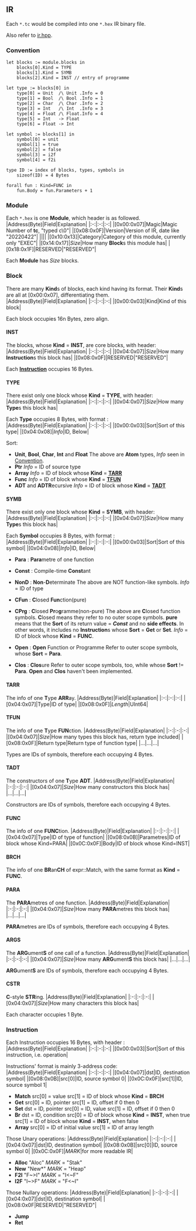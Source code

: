 ## IR
Each ```*.tc``` would be compiled into one ```*.hex``` IR binary file.

Also refer to [ir.hpp](../src/ast/ir.hpp).

### Convention
```
let blocks := module.blocks in
    blocks[0].Kind = TYPE
    blocks[1].Kind = SYMB
    blocks[2].Kind = INST // entry of programme

let type := blocks[0] in
    type[0] = Unit  /\ Unit .Info = 0
    type[1] = Bool  /\ Bool .Info = 1
    type[2] = Char  /\ Char .Info = 2
    type[3] = Int   /\ Int  .Info = 3
    type[4] = Float /\ Float.Info = 4
    type[5] = Int   -> Float
    type[6] = Float -> Int

let symbol := blocks[1] in
    symbol[0] = unit
    symbol[1] = true
    symbol[2] = false
    symbol[3] = i2f
    symbol[4] = f2i

type ID := index of blocks, types, symbols in
    sizeof(ID) = 4 Bytes

forall fun : Kind=FUNC in
    fun.Body = fun.Parameters + 1
```

### Module
Each ```*.hex``` is one **Module**, which header is as followed.
|Address(Byte)|Field|Explanation|
|:-:|:-:|:-:|
|[0x00:0x07]|Magic|Magic Number of **tc**, "typed c\0"|
|[0x08:0x0F]|Version|Version of IR, date like "20220422"|
||||
|[0x10:0x13]|Category|Category of this module, currently only "EXEC"|
|[0x14:0x17]|*Size*|How many **Block**s this module has|
|[0x18:0x1F]|RESERVED|"RESERVED"|

Each **Module** has *Size* blocks.

### Block
There are many **Kind**s of blocks, each kind having its format.
Their **Kind**s are all at [0x00:0x07], differentiating them.
|Address(Byte)|Field|Explanation|
|:-:|:-:|:-:|
|[0x00:0x03]|Kind|Kind of this block|

Each block occupies 16n Bytes, zero align.

#### INST
The blocks, whose **Kind** = **INST**, are core blocks, with header:
|Address(Byte)|Field|Explanation|
|:-:|:-:|:-:|
|[0x04:0x07]|*Size*|How many **Instruction**s this block has|
|[0x08:0x0F]|RESERVED|"RESERVED"|

Each [**Instruction**](###Instruction) occupies 16 Bytes.

#### TYPE
There exist only one block whose **Kind** = **TYPE**, with header:
|Address(Byte)|Field|Explanation|
|:-:|:-:|:-:|
|[0x04:0x07]|*Size*|How many **Type**s this block has|

Each **Type** occupies 8 Bytes, with format :
|Address(Byte)|Field|Explanation|
|:-:|:-:|:-:|
|[0x00:0x03]|Sort|Sort of this type|
|[0x04:0x08]|*Info*|ID, Below|

Sort:

- **Unit**, **Bool**, **Char**, **Int** and **Float**
    The above are **Atom** types, *Info* seen in [Convention](###Convention).
- **Ptr** 
    *Info* = ID of source type
- **Array**
    *Info* = ID of block whose **Kind** = [**TARR**](####TARR)
- **Func**
    *Info* = ID of block whose **Kind** = [**TFUN**](####TFUN)
- **ADT** and **ADTR**ecursive
    *Info* = ID of block whose **Kind** = [**TADT**](####TADT)


#### SYMB
There exist only one block whose **Kind** = **SYMB**, with header:
|Address(Byte)|Field|Explanation|
|:-:|:-:|:-:|
|[0x04:0x07]|*Size*|How many **Type**s this block has|

Each **Symbol** occupies 8 Bytes, with format :
|Address(Byte)|Field|Explanation|
|:-:|:-:|:-:|
|[0x00:0x03]|Sort|Sort of this symbol|
|[0x04:0x08]|*Info*|ID, Below|

- **Para**  : **Para**metre of one function
- **Const** : Compile-time **Const**ant
- **NonD**  : **Non**-**D**eterminate 
    The above are NOT function-like symbols.
    *Info* = ID of type


- **CFun**  : **C**losed **Fun**ction(pure)
- **CPrg**  : **C**losed **Pr**o**g**ramme(non-pure)
    The above are **C**losed function symbols.
    **C**losed means they refer to no outer scope symbols.
    **pure** means that the **Sort** of its return value = ***Const***  and no **side effects**.
    In other words, it includes no **Instruction**s whose **Sort** = **Get** or **Set**.
    *Info* = ID of block whose **Kind** = **FUNC**.


- **Open**  : **Open** Function or Programme
    Refer to outer scope symbols, whose **Sort** = **Para**.
- **Clos**  : **Clos**ure
    Refer to outer scope symbols, too, while whose **Sort** != **Para**.
    **Open** and **Clos** haven't been implemented.


#### TARR
The info of one **T**ype **ARR**ay.
|Address(Byte)|Field|Explanation|
|:-:|:-:|:-:|
|[0x04:0x07]|Type|ID of type|
|[0x08:0x0F]|*Length*|UInt64|

#### TFUN
The info of one **T**ype **FUN**ction.
|Address(Byte)|Field|Explanation|
|:-:|:-:|:-:|
|[0x04:0x07]|*Size*|How many types this block has, return type included|
|[0x08:0x0F]|Return type|Return type of function type|
|...|...|...|

Types are IDs of symbols, therefore each occupying 4 Bytes.

#### TADT
The constructors of one **T**ype **ADT**.
|Address(Byte)|Field|Explanation|
|:-:|:-:|:-:|
|[0x04:0x07]|*Size*|How many constructors this block has|
|...|...|...|

Constructors are IDs of symbols, therefore each occupying 4 Bytes.

#### FUNC
The info of one **FUNC**tion.
|Address(Byte)|Field|Explanation|
|:-:|:-:|:-:|
|[0x04:0x07]|Type|ID of type of function|
|[0x08:0x0B]|Parametres|ID of block whose Kind=PARA|
|[0x0C:0x0F]|Body|ID of block whose Kind=INST|

#### BRCH
The info of one **BR**an**CH** of expr::Match, with the same format as **Kind** = **FUNC**.

#### PARA
The **PARA**metres of one function.
|Address(Byte)|Field|Explanation|
|:-:|:-:|:-:|
|[0x04:0x07]|*Size*|How many **PARA**metres  this block has|
|...|...|...|

**PARA**metres are IDs of symbols, therefore each occupying 4 Bytes.

#### ARGS
The **ARG**ument**S** of one call of a function.
|Address(Byte)|Field|Explanation|
|:-:|:-:|:-:|
|[0x04:0x07]|*Size*|How many **ARG**ument**S** this block has|
|...|...|...|

**ARG**ument**S** are IDs of symbols, therefore each occupying 4 Bytes.

#### CSTR
**C**-style **STR**ing.
|Address(Byte)|Field|Explanation|
|:-:|:-:|:-:|
|[0x04:0x07]|*Size*|How many characters this block has|

Each character occupies 1 Byte.

### Instruction
Each Instruction occupies 16 Bytes, with header : 
|Address(Byte)|Field|Explanation|
|:-:|:-:|:-:|
|[0x00:0x03]|Sort|Sort of this instruction, i.e. operation|



Instructions' format is mainly 3-address code:
|Address(Byte)|Field|Explanation|
|:-:|:-:|:-:|
|[0x04:0x07]|dst|ID, destination symbol|
|[0x08:0x0B]|src[0]|ID, source symbol 0|
|[0x0C:0x0F]|src[1]|ID, source symbol 1|

- **Match**
    src[0] = value
    src[1] = ID of block whose **Kind** = **BRCH**
- **Get**
    src[0] = ID, pointer
    src[1] = ID, offset if 0 then 0
- **Set**
    dst    = ID, pointer
    src[0] = ID, value
    src[1] = ID, offset if 0 then 0
- **Br**
    dst    = ID, condition
    src[0] = ID of block whose **Kind** = **INST**, when true
    src[1] = ID of block whose **Kind** = **INST**, when false
- **Array**
    src[0] = ID of initial value
    src[1] = ID of array length

Those Unary operations:
|Address(Byte)|Field|Explanation|
|:-:|:-:|:-:|
|[0x04:0x07]|dst|ID, destination symbol|
|[0x08:0x0B]|src[0]|ID, source symbol 0|
|[0x0C:0x0F]|*MARK*|for more readable IR|

- **Alloc** "Aloc"
    *MARK* = "Stak"
- **New** "New*"
    *MARK* = "Heap"
- **F2I** "F~>I"
    *MARK* = "I<~F"
- **I2F** "I~>F"
    *MARK* = "F<~I"

Those Nullary operations:
|Address(Byte)|Field|Explanation|
|:-:|:-:|:-:|
|[0x04:0x07]|dst|ID, destination symbol|
|[0x08:0x0F|RESERVED|"RESERVED"|

- **Jump**
- **Ret**


